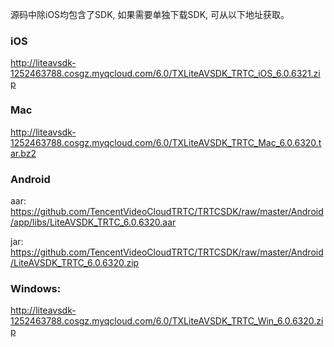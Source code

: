 源码中除iOS均包含了SDK, 如果需要单独下载SDK, 可从以下地址获取。

### iOS
http://liteavsdk-1252463788.cosgz.myqcloud.com/6.0/TXLiteAVSDK_TRTC_iOS_6.0.6321.zip

### Mac

http://liteavsdk-1252463788.cosgz.myqcloud.com/6.0/TXLiteAVSDK_TRTC_Mac_6.0.6320.tar.bz2

### Android

aar:
https://github.com/TencentVideoCloudTRTC/TRTCSDK/raw/master/Android/app/libs/LiteAVSDK_TRTC_6.0.6320.aar

jar: https://github.com/TencentVideoCloudTRTC/TRTCSDK/raw/master/Android/LiteAVSDK_TRTC_6.0.6320.zip

### Windows:

http://liteavsdk-1252463788.cosgz.myqcloud.com/6.0/TXLiteAVSDK_TRTC_Win_6.0.6320.zip

